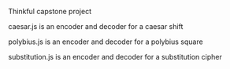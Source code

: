 Thinkful capstone project

caesar.js is an encoder and decoder for a caesar shift

polybius.js is an encoder and decoder for a polybius square

substitution.js is an encoder and decoder for a substitution cipher
